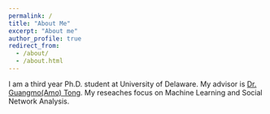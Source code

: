 ```yaml
---
permalink: /
title: "About Me"
excerpt: "About me"
author_profile: true
redirect_from: 
  - /about/
  - /about.html
---
```


I am a third year Ph.D. student at University of Delaware. My advisor is [Dr. Guangmo(Amo) Tong](https://udel.edu/~amotong/). My reseaches focus on Machine Learning and Social Network Analysis.
